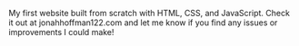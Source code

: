 My first website built from scratch with HTML, CSS, and JavaScript. Check it out at jonahhoffman122.com and let me know if you find any issues or improvements I could make!
